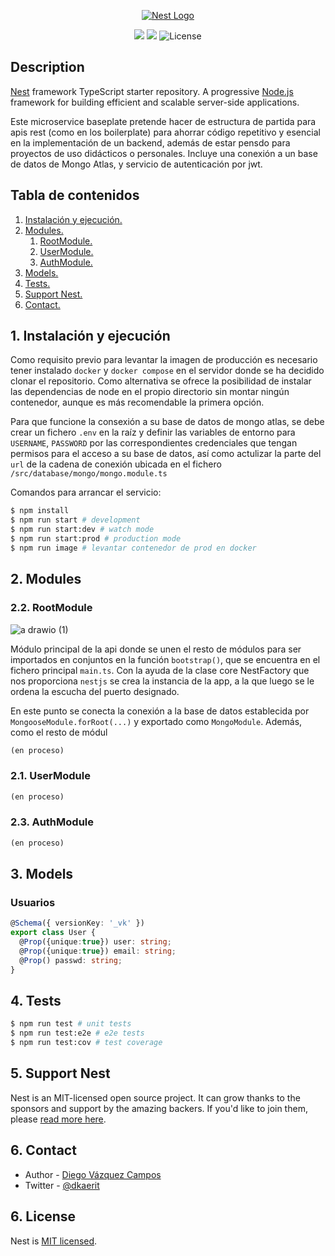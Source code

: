 <p align="center">
  <a href="http://nestjs.com/" target="blank"><img src="https://i.imgur.com/RKjS6ne.png" alt="Nest Logo" /></a>
</p>

[circleci-image]: https://img.shields.io/circleci/build/github/nestjs/nest/master?token=abc123def456
[circleci-url]: https://circleci.com/gh/nestjs/nest

<p align="center">
<img src="https://img.shields.io/github/commit-activity/y/dkaerit/nest-api-rest?color=17a8c8">
<img src="https://img.shields.io/github/downloads/dkaerit/nest-api-rest/total?color=17a8c8">
<img src="https://img.shields.io/badge/license-MIT-17a8c8" alt="License">
</p>
  <!--[![Backers on Open Collective](https://opencollective.com/nest/backers/badge.svg)](https://opencollective.com/nest#backer)
  [![Sponsors on Open Collective](https://opencollective.com/nest/sponsors/badge.svg)](https://opencollective.com/nest#sponsor)-->

## Description

[Nest](https://github.com/nestjs/nest) framework TypeScript starter repository. A progressive <a href="http://nodejs.org" target="_blank">Node.js</a> framework for building efficient and scalable server-side applications. 

Este microservice baseplate pretende hacer de estructura de partida para apis rest (como en los boilerplate) para ahorrar código repetitivo y esencial en la implementación de un backend, además de estar pensdo para proyectos de uso didácticos o personales. Incluye una conexión a un base de datos de Mongo Atlas, y servicio de autenticación por jwt.

## Tabla de contenidos
1. [ Instalación y ejecución. ](#exec)
2. [ Modules. ](#services)
    1. [ RootModule. ](#root)
    2. [ UserModule. ](#user)
    3. [ AuthModule. ](#auth)
4. [ Models. ](#models)
5. [ Tests. ](#tests)
6. [ Support Nest. ](#support)
7. [ Contact. ](#contact)

<a name="exec"></a>
## 1. Instalación y ejecución

Como requisito previo para levantar la imagen de producción es necesario tener instalado `docker` y `docker compose` en el servidor donde se ha decidido clonar el repositorio. Como alternativa se ofrece la posibilidad de instalar las dependencias de node en el propio directorio sin montar ningún contenedor, aunque es más recomendable la primera opción. 

Para que funcione la consexión a su base de datos de mongo atlas, se debe crear un fichero `.env` en la raíz y definir las variables de entorno para `USERNAME`, `PASSWORD` por las correspondientes credenciales que tengan permisos para el acceso a su base de datos, así como actulizar la parte del `url` de la cadena de conexión ubicada en el fichero `/src/database/mongo/mongo.module.ts`

Comandos para arrancar el servicio:

```bash
$ npm install
$ npm run start # development
$ npm run start:dev # watch mode
$ npm run start:prod # production mode
$ npm run image # levantar contenedor de prod en docker
```

<a name="modules"></a>
## 2. Modules
<a name="root"></a>
### 2.2. RootModule

![a drawio (1)](https://user-images.githubusercontent.com/24440929/206225990-567408db-8904-4032-9cbc-941fb648ce14.png)

Módulo principal de la api donde se unen el resto de módulos para ser importados en conjuntos en la función `bootstrap()`, que se encuentra en el fichero principal `main.ts`. Con la ayuda de la clase core NestFactory que nos proporciona `nestjs` se crea la instancia de la app, a la que luego se le ordena la escucha del puerto designado.

En este punto se conecta la conexión a la base de datos establecida por `MongooseModule.forRoot(...)` y exportado como `MongoModule`. Además, como el resto de módul

```typescript
(en proceso)
```
<a name="user"></a>
### 2.1. UserModule
```typescript
(en proceso)
```
<a name="auth"></a>
### 2.3. AuthModule
```typescript
(en proceso)
```

<a name="models"></a>
## 3. Models
### Usuarios
```typescript
@Schema({ versionKey: '_vk' }) 
export class User { 
  @Prop({unique:true}) user: string;
  @Prop({unique:true}) email: string;
  @Prop() passwd: string;
}
```

## 4. Tests

```bash
$ npm run test # unit tests
$ npm run test:e2e # e2e tests
$ npm run test:cov # test coverage
```

## 5. Support Nest

Nest is an MIT-licensed open source project. It can grow thanks to the sponsors and support by the amazing backers. If you'd like to join them, please [read more here](https://docs.nestjs.com/support).

## 6. Contact

- Author - [Diego Vázquez Campos](https://twitter.com/dkaerit)
- Twitter - [@dkaerit](https://twitter.com/dkaerit)

## 6. License

Nest is [MIT licensed](LICENSE).
